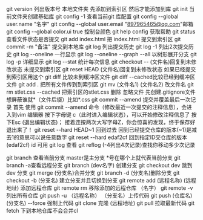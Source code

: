 git version 列出版本号
本地文件夹
先添加到索引区
然后才能添加到库
git init 当前文件夹创建基础库
git config -1 查看当前git 库配置
git config --global user.name "名字"
git config --global user.email "897965465@qq.com"邮箱
git config --global color.ui true 控制台颜色
git help config 获取帮助
git status 查看文件状态是否提交
git add  index.html 把 index.html 提交到索引区
git commit -m "备注"  提交到本地库 
git log   列出提交历史
git log -1   列出2次提交历史
git log --oneline 一行显示
git log --oneline --graph --all 以树形展开分支
git log -p 详细显示
git log --stat 统计每次信息
git checkout -- (文件名)回复到未修改状态 未提交到索引区
git reset HEAD (文件名)回复到未修改状态 如果已经提交到索引区用这个
git diff 比较未到缓冲区文件
git diff --cached比较已经到缓冲区文件
git add . 把所有文件传到到索引区
git mv (文件名1) (文件名2)  改文件名
git  rm  stlet.css --cached 把索引区的stlet.css 删除
忽略文件 先创建.gitignore文件 想屏蔽谁就*（文件后缀）比如*.css 
git commit  --amend 提交并覆盖最后一次记录
首先 使用 git commit --amend 命令（修改最近一次提交的注释信息），会进入到vim 编辑器
按下字母键 c（此时进入编辑状态），可以开始修改注释信息了
按下Esc (退出编辑状态)； 接着连按两次大写字母Z，你会惊喜的发现，终于保存好退出来了！
git reset --hard HEAD~1 回到过去 回到已经提交仓库的版本(~1)是减去1的意思可以说任意数字
git reset --hard  edaf2cf 回到指定ID交仓库的版本  (edaf2cf) id 可用 git log 查看
git reflog  (-4列出4次记录)查找你移动多少次记录

git branch 查看当前分支 master是主分支 *号在哪个上就代表当前分支
git branch -a查看远程分支
git branch  (dev名字) 创建分支
git checkout dev 跳到 dev 分支
git merge (分支名)合并分支
git branch -d (分支名)删除分支
git checkout -b (分支名) 建立分支并且切换到分支
git remote add  (远程名称)  (远程地址) 添加远程仓库
git remote rm 移除添加的远程仓库 （名字）
git remote  -v 列出所有仓库
git push -u  （远程名称）  （分支名）上传代码
git push (仓库名) (分支名) --force 强制上代码
git clone 克隆 (远程地址)
git pull  拉取最新代码
git fetch 下到本地仓库不会合并cl